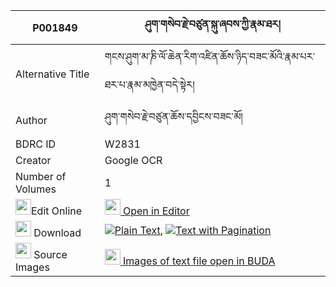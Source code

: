 |P001849|ཤུག་གསེབ་རྗེ་བཙུན་སྐུ་ཞབས་ཀྱི་རྣམ་ཐར། 
| --- | --- 
|Alternative Title |གངས་ཤུག་མ་ཎི་ལོ་ཆེན་རིག་འཛིན་ཆོས་ཉིད་བཟང་མོའི་རྣམ་པར་ཐར་པ་རྣམ་མཁྱེན་བདེ་སྟེར།
|Author| ཤུག་གསེབ་རྗེ་བཙུན་ཆོས་དབྱིངས་བཟང་མོ།
|BDRC ID | W2831
|Creator | Google OCR
|Number of Volumes| 1
|<img width="25" src="https://img.icons8.com/color/25/000000/edit-property.png">Edit Online| [<img width="25" src="https://avatars.githubusercontent.com/u/45091458?s=200&v=4"> Open in Editor](http://editor.openpecha.org/P001849)
|<img width="25" src="https://img.icons8.com/fluent/48/000000/download-2.png"/>  Download | [![](https://img.icons8.com/color/20/000000/txt.png)Plain Text](https://github.com/Openpecha/P001849/releases/download/v1/shukseb_jetsun_kushyab_kyi_nam_plain_P001849.zip), [![](https://img.icons8.com/color/20/000000/txt.png)Text with Pagination](https://github.com/Openpecha/P001849/releases/download/v1/shukseb_jetsun_kushyab_kyi_nam_pages_P001849.zip)
|<img width="25" src="https://img.icons8.com/plasticine/100/000000/pictures-folder.png"/>  Source Images | [<img width="25" src="https://library.bdrc.io/icons/BUDA-small.svg"> Images of text file open in BUDA](https://library.bdrc.io/show/bdr:W2831)